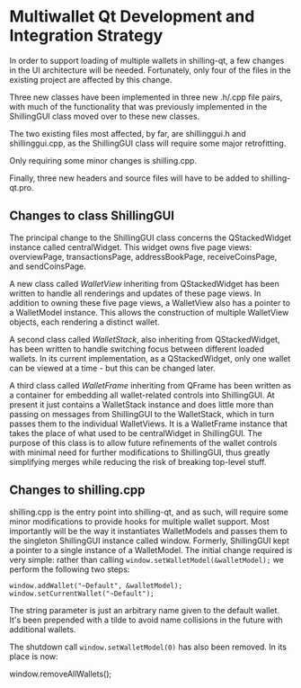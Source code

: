 Multiwallet Qt Development and Integration Strategy
===================================================

In order to support loading of multiple wallets in shilling-qt, a few changes in the UI architecture will be needed.
Fortunately, only four of the files in the existing project are affected by this change.

Three new classes have been implemented in three new .h/.cpp file pairs, with much of the functionality that was previously
implemented in the ShillingGUI class moved over to these new classes.

The two existing files most affected, by far, are shillinggui.h and shillinggui.cpp, as the ShillingGUI class will require
some major retrofitting.

Only requiring some minor changes is shilling.cpp.

Finally, three new headers and source files will have to be added to shilling-qt.pro.

Changes to class ShillingGUI
---------------------------
The principal change to the ShillingGUI class concerns the QStackedWidget instance called centralWidget.
This widget owns five page views: overviewPage, transactionsPage, addressBookPage, receiveCoinsPage, and sendCoinsPage.

A new class called *WalletView* inheriting from QStackedWidget has been written to handle all renderings and updates of
these page views. In addition to owning these five page views, a WalletView also has a pointer to a WalletModel instance.
This allows the construction of multiple WalletView objects, each rendering a distinct wallet.

A second class called *WalletStack*, also inheriting from QStackedWidget, has been written to handle switching focus between
different loaded wallets. In its current implementation, as a QStackedWidget, only one wallet can be viewed at a time -
but this can be changed later.

A third class called *WalletFrame* inheriting from QFrame has been written as a container for embedding all wallet-related
controls into ShillingGUI. At present it just contains a WalletStack instance and does little more than passing on messages
from ShillingGUI to the WalletStack, which in turn passes them to the individual WalletViews. It is a WalletFrame instance
that takes the place of what used to be centralWidget in ShillingGUI. The purpose of this class is to allow future
refinements of the wallet controls with minimal need for further modifications to ShillingGUI, thus greatly simplifying
merges while reducing the risk of breaking top-level stuff.

Changes to shilling.cpp
----------------------
shilling.cpp is the entry point into shilling-qt, and as such, will require some minor modifications to provide hooks for
multiple wallet support. Most importantly will be the way it instantiates WalletModels and passes them to the
singleton ShillingGUI instance called window. Formerly, ShillingGUI kept a pointer to a single instance of a WalletModel.
The initial change required is very simple: rather than calling `window.setWalletModel(&walletModel);` we perform the
following two steps:

	window.addWallet("~Default", &walletModel);
	window.setCurrentWallet("~Default");

The string parameter is just an arbitrary name given to the default wallet. It's been prepended with a tilde to avoid name collisions in the future with additional wallets.

The shutdown call `window.setWalletModel(0)` has also been removed. In its place is now:

window.removeAllWallets();
